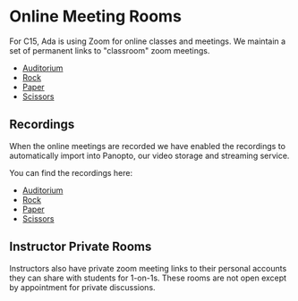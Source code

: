 # Online Meeting Rooms

For C15, Ada is using Zoom for online classes and meetings. We maintain a set of permanent links to "classroom" zoom meetings.

- [Auditorium](http://auditorium.adadev.org)
- [Rock](http://rock.adadev.org)
- [Paper](http://paper.adadev.org)
- [Scissors](http://scissors.adadev.org)

## Recordings

When the online meetings are recorded we have enabled the recordings to automatically import into Panopto, our video storage and streaming service.

You can find the recordings here:

- [Auditorium](https://adaacademy.hosted.panopto.com/Panopto/Pages/Sessions/List.aspx?folderID=68179df6-b98d-4b12-8f68-ac32016bc0a0)
- [Rock](https://adaacademy.hosted.panopto.com/Panopto/Pages/Sessions/List.aspx?folderID=69e8d595-5a24-41d8-865a-acd400039057)
- [Paper](https://adaacademy.hosted.panopto.com/Panopto/Pages/Sessions/List.aspx?folderID=65bfdc83-a102-4b8c-bafd-acd400035eb5)
- [Scissors](https://adaacademy.hosted.panopto.com/Panopto/Pages/Sessions/List.aspx?folderID=d31d1237-b344-4006-88be-acd40003a5e7)

## Instructor Private Rooms

Instructors also have private zoom meeting links to their personal accounts they can share with students for 1-on-1s. These rooms are not open except by appointment for private discussions.
